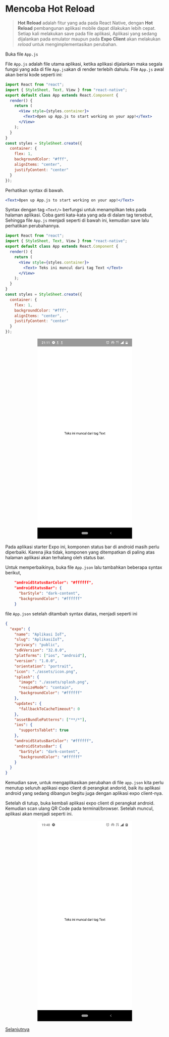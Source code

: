 # Mencoba Hot Reload

> **Hot Reload** adalah fitur yang ada pada React Native, dengan **Hot Reload**
> pembangunan aplikasi mobile dapat dilakukan lebih cepat. Setiap kali melakukan
> save pada file aplikasi, Aplikasi yang sedang dijalankan pada emulator maupun
> pada **Expo Client** akan melakukan _reload_ untuk mengimplementasikan
> perubahan.

Buka file `App.js`

File `App.js` adalah file utama aplikasi, ketika aplikasi dijalankan maka segala
fungsi yang ada di file `App.js`akan di render terlebih dahulu. File `App.js`
awal akan berisi kode seperti ini:

```jsx
import React from "react";
import { StyleSheet, Text, View } from "react-native";
export default class App extends React.Component {
  render() {
    return (
      <View style={styles.container}>
        <Text>Open up App.js to start working on your app!</Text>
      </View>
    );
  }
}
const styles = StyleSheet.create({
  container: {
    flex: 1,
    backgroundColor: "#fff",
    alignItems: "center",
    justifyContent: "center"
  }
});
```

Perhatikan syntax di bawah.

```jsx
<Text>Open up App.js to start working on your app!</Text>
```

Syntax dengan tag `<Text/>` berfungsi untuk menampilkan teks pada halaman aplikasi.
Coba ganti kata-kata yang ada di dalam tag tersebut, Sehingga file `App.js` menjadi seperti di bawah ini,
kemudian save lalu perhatikan perubahannya.

```jsx
import React from "react";
import { StyleSheet, Text, View } from "react-native";
export default class App extends React.Component {
  render() {
    return (
      <View style={styles.container}>
        <Text> Teks ini muncul dari tag Text </Text>
      </View>
    );
  }
}
const styles = StyleSheet.create({
  container: {
    flex: 1,
    backgroundColor: "#fff",
    alignItems: "center",
    justifyContent: "center"
  }
});
```

   <center><img src="assets/images/expo_coding_7.png" alt="expo client"
   width="300"/></center>

Pada aplikasi starter Expo ini, komponen status bar di android masih perlu diperbaiki.
Karena jika tidak, komponen yang ditempatkan di paling atas halaman aplikasi akan
terhalang oleh status bar.

Untuk memperbaikinya, buka file `App.json`
lalu tambahkan beberapa syntax berikut,

```json
    "androidStatusBarColor": "#ffffff",
    "androidStatusBar": {
      "barStyle": "dark-content",
      "backgroundColor": "#ffffff"
    }
```

file `App.json` setelah ditambah syntax diatas, menjadi seperti ini

```json
{
  "expo": {
    "name": "Aplikasi IoT",
    "slug": "AplikasiIoT",
    "privacy": "public",
    "sdkVersion": "32.0.0",
    "platforms": ["ios", "android"],
    "version": "1.0.0",
    "orientation": "portrait",
    "icon": "./assets/icon.png",
    "splash": {
      "image": "./assets/splash.png",
      "resizeMode": "contain",
      "backgroundColor": "#ffffff"
    },
    "updates": {
      "fallbackToCacheTimeout": 0
    },
    "assetBundlePatterns": ["**/*"],
    "ios": {
      "supportsTablet": true
    },
    "androidStatusBarColor": "#ffffff",
    "androidStatusBar": {
      "barStyle": "dark-content",
      "backgroundColor": "#ffffff"
    }
  }
}
```

Kemudian save, untuk mengaplikasikan perubahan di file `app.json` kita perlu menutup seluruh
aplikasi expo client di perangkat andorid, baik itu aplikasi android yang sedang
dibangun begitu juga dengan aplikasi expo client-nya.

Setelah di tutup, buka kembali aplikasi expo client di perangkat android.
Kemudian scan ulang QR Code pada terminal/browser. Setelah muncul, aplikasi akan
menjadi seperti ini.

   <center><img src="assets/images/expo_coding_7.2.png" alt="expo client"
   width="300"/></center>

[Selanjutnya](android_expo_coding_3.md)
